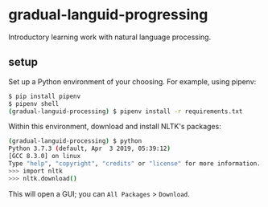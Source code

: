 # gradual-languid-progressing

Introductory learning work with natural language processing.


## setup

Set up a Python environment of your choosing. For example, using pipenv:

```bash
$ pip install pipenv
$ pipenv shell
(gradual-languid-processing) $ pipenv install -r requirements.txt
```

Within this environment, download and install NLTK's packages:

```bash
(gradual-languid-processing) $ python
Python 3.7.3 (default, Apr  3 2019, 05:39:12)
[GCC 8.3.0] on linux
Type "help", "copyright", "credits" or "license" for more information.
>>> import nltk
>>> nltk.download()
```

This will open a GUI; you can `All Packages` > `Download`.
